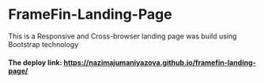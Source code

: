 # FrameFin-Landing-Page

This is a Responsive and Cross-browser landing page was build using Bootstrap technology

#### The deploy link: https://nazimajumaniyazova.github.io/framefin-landing-page/
